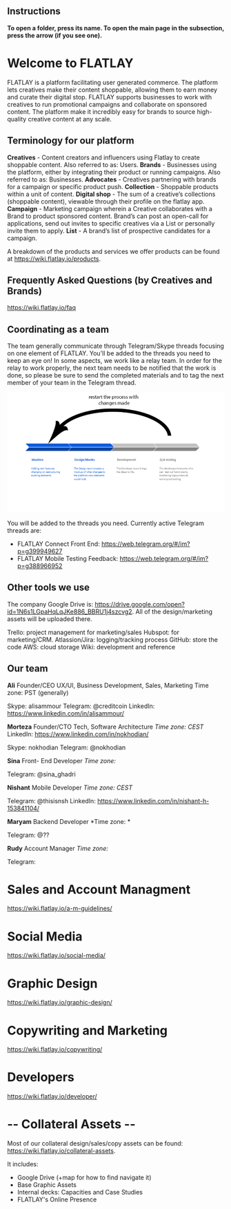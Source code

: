 <!-- TITLE: The Visual Storytelling Platform for Products.--> 
<!-- SUBTITLE:  Discover & Share Collections // The destination bridging content, community & commerce. -->

## Instructions
**To open a folder, press its name. To open the main page in the subsection, press the arrow (if you see one).**

# Welcome to FLATLAY
FLATLAY is a platform facilitating user generated commerce. The platform lets creatives make their content shoppable, allowing them to earn money and curate their digital stop. FLATLAY supports businesses to work with creatives to run promotional campaigns and collaborate on sponsored content. The platform make it incredibly easy for brands to source high-quality creative content at any scale. 

## Terminology for our platform

**Creatives** - Content creators and influencers using Flatlay to create shoppable content. Also referred to as: Users.
**Brands** - Businesses using the platform, either by integrating their product or running campaigns. Also referred to as: Businesses.
**Advocates** - Creatives partnering with brands for a campaign or specific product push.
**Collection** - Shoppable products within a unit of content.
**Digital shop** - The sum of a creative’s collections (shoppable content), viewable through their profile on the flatlay app.
**Campaign** - Marketing campaign wherein a Creative collaborates with a Brand to product sponsored content. Brand’s can post an open-call for applications, send out invites to specific creatives via a List or personally invite them to apply.
**List** - A brand’s list of prospective candidates for a campaign.

A breakdown of the products and services we offer products can be found at https://wiki.flatlay.io/products.

## Frequently Asked Questions (by Creatives and Brands)
https://wiki.flatlay.io/faq

## Coordinating as a team

The team generally communicate through Telegram/Skype threads focusing on one element of FLATLAY. You'll be added to the threads you need to keep an eye on!
In some aspects, we work like a relay team. In order for the relay to work properly, the next team needs to be notified that the work is done, so please be sure to send the completed materials and to tag the next member of your team in the Telegram thread.

![Explanation Of Processes](/uploads/explanation-of-processes.jpg "Explanation Of Processes")

You will be added to the threads you need. Currently active Telegram threads are:
* FLATLAY Connect Front End: https://web.telegram.org/#/im?p=g399949627
* FLATLAY Mobile Testing Feedback: https://web.telegram.org/#/im?p=g388966952

## Other tools we use

The company Google Drive is: https://drive.google.com/open?id=1N6s1LGpaHqLqJKe886_BBRU1j4szcvg2. All of the design/marketing assets will be uploaded there.

Trello: project management for marketing/sales
Hubspot: for marketing/CRM.
Atlassion/Jira: logging/tracking process
GitHub: store the code
AWS: cloud storage
Wiki: development and reference

## Our team

**Ali**
Founder/CEO
UX/UI, Business Development, Sales, Marketing
Time zone: PST (generally)

Skype: alisammour
Telegram: @creditcoin
LinkedIn: https://www.linkedin.com/in/alisammour/

**Morteza**
Founder/CTO
Tech, Software Architecture 
*Time zone: CEST*
LinkedIn: https://www.linkedin.com/in/nokhodian/

Skype: nokhodian
Telegram: @nokhodian

**Sina**
Front- End Developer
*Time zone:*

Telegram: @sina_ghadri

**Nishant**
Mobile Developer
*Time zone: CEST*

Telegram: @thisisnsh
LinkedIn: https://www.linkedin.com/in/nishant-h-153841104/

**Maryam**
Backend Developer
*Time zone: *

Telegram: @??

**Rudy**
Account Manager 
*Time zone:*

Telegram: 
# Sales and Account Managment
https://wiki.flatlay.io/a-m-guidelines/
# Social Media
https://wiki.flatlay.io/social-media/
# Graphic Design 
https://wiki.flatlay.io/graphic-design/

# Copywriting and Marketing
https://wiki.flatlay.io/copywriting/
# Developers
https://wiki.flatlay.io/developer/

# -- Collateral Assets --
Most of our collateral design/sales/copy assets can be found: https://wiki.flatlay.io/collateral-assets.

It includes:
* Google Drive (+map for how to find navigate it)
* Base Graphic Assets
* Internal decks: Capacities and Case Studies
* FLATLAY's Online Presence